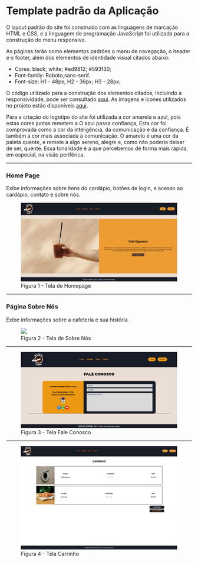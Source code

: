 # Template padrão da Aplicação

O layout padrão do site foi construído com as linguagens de marcação HTML e CSS, e a linguagem de programação JavaScript foi utilizada para a construção do menu responsivo.

As páginas terão como elementos padrões o menu de navegação, o header e o footer, além dos elementos de identidade visual citados abaixo:

<ul>
<li>Cores: black; white; #ed9812; #593f30; </li>
<li>Font-family: Roboto,sans-serif.</li>
<li>Font-size: H1 - 48px; H2 - 36px; H3 - 28px;  </li>
</ul>
  
O código utilizado para a construção dos elementos citados, incluindo a responsividade, pode ser consultado <a href="https://github.com/ICEI-PUC-Minas-PMV-ADS/pmv-ads-2023-2-e1-proj-web-t1-expresso-virtual/tree/main/codigo-fonte">aqui</a>. As imagens e ícones utilizados no projeto estão disponíveis <a href="https://github.com/ICEI-PUC-Minas-PMV-ADS/pmv-ads-2023-2-e1-proj-web-t1-expresso-virtual/tree/main/documentos/img">aqui</a>.

<p>Para a criação do logotipo do site foi utilizada a cor amarela e azul, pois estas cores juntas remetem a O azul passa confiança, Esta cor foi comprovada como a cor da inteligência, da comunicação e da confiança. É também a cor mais associada à comunicação. O amarelo é uma cor da paleta quente, e remete a algo sereno, alegre e, como não poderia deixar de ser, quente. Essa tonalidade é a que percebemos de forma mais rápida, em especial, na visão periférica.  </p>
<hr>
<h3><b>Home Page</b></h3>
<p>Exibe informações sobre itens do cardápio, botões de login, e acesso ao cardápio, contato e sobre nós.</p>
<figure> 
  <img src="img/home page.png">
  <figcaption> Figura 1 - Tela de Homepage
</figure> 
<hr>
<h3><b>Página Sobre Nós</b></h3>
<p>Exibe informações sobre a cafeteria e sua história .</p>
<figure> 
  <img src="img/Sobre nos.png.png">
  <figcaption>Figura 2 - Tela de Sobre Nós    
</figure> 
<hr>

<figure> 
  <img src="img/faleConosco.png">
    <figcaption>Figura 3 - Tela Fale Conosco
</figure> 
<hr>
<figure> 
  <img src="img/Carrinho.png">
    <figcaption>Figura 4 - Tela Carrinho
</figure> 
